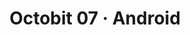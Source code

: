 ---
layout: post
title: "Octobit 07 · Android"
resource: 07_android
extension: png
tag: [still, octobit, octobit-2019, pixel-art]
---